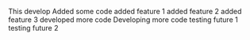 This develop
Added some code
added feature 1
added feature 2
added feature 3
developed more code
Developing more code
testing future 1
testing future 2